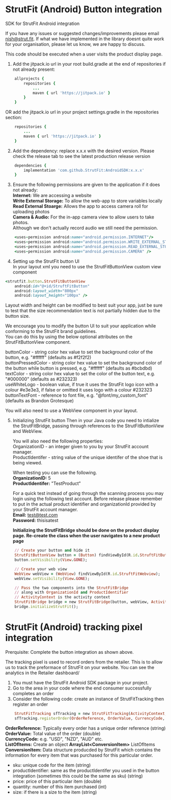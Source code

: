 # StrutFit (Android) Button integration
SDK for StrutFit Android integration

If you have any issues or suggested changes/improvements please email nish@strut.fit. 
If what we have implemented in the library doesnt quite work for your organisation, please let us know, we are happy to discuss.

This code should be executed when a user visits the product display page.


1. Add the jitpack.io url in your root build.gradle at the end of repositories if not already present:
```ruby
	allprojects {
		repositories {
			...
			maven { url 'https://jitpack.io' }
		}
	}
```
OR add the jitpack.io url in your project settings.gradle in the repositories section:
```ruby
	repositories {
		...
		maven { url 'https://jitpack.io' }
	}
``` 
  
2. Add the dependency: replace x.x.x with the desired version. Please check the release tab to see the latest production release version
```ruby
	dependencies {
		implementation 'com.github.StrutFit:AndroidSDK:x.x.x'
	}
```

3. Ensure the following permissions are given to the application if it does not already:  
	**Internet:** We are accessing a website  
	**Write External Storage:** To allow the web-app to store variables locally  
	**Read External Stoarge:** Allows the app to access camera roll for uploading photos  
	**Camera & Audio:** For the in-app camera view to allow users to take photos.  
			Although we don't actually record audio we still need the permission.
```ruby
	<uses-permission android:name="android.permission.INTERNET"/>
	<uses-permission android:name="android.permission.WRITE_EXTERNAL_STORAGE" />
	<uses-permission android:name="android.permission.READ_EXTERNAL_STORAGE" />
	<uses-permission android:name="android.permission.CAMERA" />
```

4. Setting up the StrutFit button UI  
	In your layout xml you need to use the StrutFitButtonView custom view component
```ruby
<strutfit.button.StrutFitButtonView
	android:id="@+id/StruftFitButton"
	android:layout_width="800px"
	android:layout_height="100px" />
```  

Layout width and height can be modified to best suit your app, just be sure to test that the size recommendation text is not partially hidden due to the button size.  

We encourage you to modify the button UI to suit your application while conforming to the StrutFit brand guidelines.  
You can do this by using the below optional attributes on the StrutFitButtonView component.  

buttonColor - string color hex value to set the background color of the button, e.g. "#ffffff" (defaults as #f2f2f2)  
buttonPressedColor - string color hex value to set the background color of the button while button is pressed, e.g. "#ffffff" (defaults as #bcbdbd)  
textColor - string color hex value to set the color of the button text, e.g. "#000000" (defaults as #232323)  
useWhiteLogo - boolean value, if true it uses the StrutFit logo icon with a colour #e3e3e3, if false or omitted it uses logo with a colour #232323  
buttonTextFont - reference to font file, e.g. "@font/my_custom_font" (defaults as Brandon Grotesque)  

You will also need to use a WebView component in your layout.  
	
5. Initializing StrutFit button 
	Then in your Java code you need to intialize the StrutFitBridge, passing through references to the StrutFitButtonView and WebView.  

	You will also need the following properties:  
	OrganizationID - an integer given to you by your StrutFit account manager.  
	ProductIdentifer  - string value of the unique identifer of the shoe that is being viewed.  

	When testing you can use the following.  
	**OrganizationID:** 5  
	**ProductIdentifer:** "TestProduct" 

	For a quick test instead of going through the scanning process you may login using the following test account. 
	Before release please remember to put in the actual product identifier and organizationId provided by your StrutFit account manager.  
	**Email:** test@test.com  
	**Password:** thisisatest  

	**Initializing the StrutFitBridge should be done on the product display page.
	Re-create the class when the user navigates to a new product page**

```ruby
	// Create your button and hide it
	StrutFitButtonView button = (Button) findViewById(R.id.StruftFitButton);
	button.setVisibility(View.GONE);

	// Create your web view
	WebView webView = (WebView) findViewById(R.id.StruftFitWebview);
	webView.setVisibility(View.GONE);

	// Pass the two components into the StrutFitBridge
	// along with OrganizationId and ProductIdentifier
	// ActivityContext is the activity context  
	StrutFitBridge bridge = new StrutFitBridge(button, webView, ActivityContext, OrganizationID, ProductIdentifier);
	bridge.initializeStrutFit();
```

# StrutFit (Android) tracking pixel integration
Prerquisite: Complete the button integration as shown above.

The tracking pixel is used to record orders from the retailer. This is to allow us to track the preformace of StrutFit on your website.
You can see the analytics in the Retailer dashboard/

1. You must have the StrutFit Android SDK package in your project.
2. Go to the area in your code where the end consumer successfully completes an order
3. Consider the following code: create an instance of StrutFitTracking then register an order

```ruby
	StrutFitTracking sfTracking = new StrutFitTracking(ActivityContext, OrganizationID);
	sfTracking.registerOrder(OrderReference, OrderValue, CurrencyCode, ListOfItems);
```
**OrderReference:** Typically every order has a unique order reference (string)  
**OrderValue:** Total value of the order (double)  
**CurrencyCode:** e.g. "USD", "NZD", "AUD" etc.  
**ListOfItems:** Create an object **ArrayList&lt;ConversionItem&gt;** ListOfItems  
**ConversionItem:** Data structure producded by StrutFit which contains the information for every item that was purchased for this particular order.  
* sku: unique code for the item (string)  
* productIdentifier: same as the productIdentifer you used in the button integration (sometimes this could be the same as sku) (string)  
* price: price of this particular item (double)  
* quantity: number of this item purchased (int)  
* size: if there is a size to the item (string)
	
